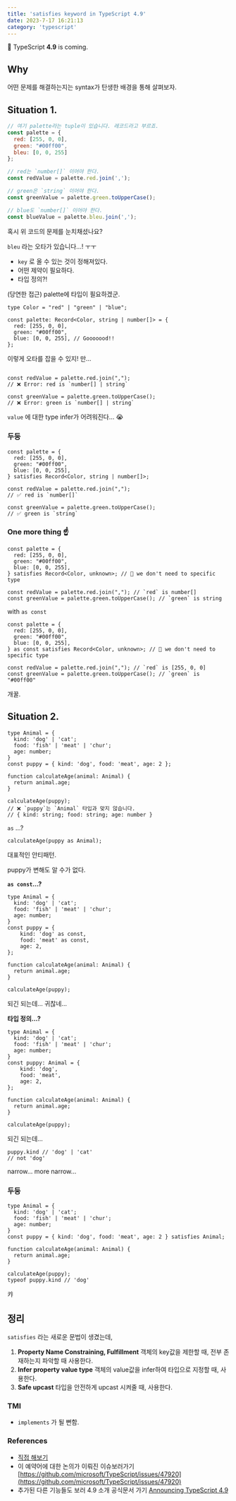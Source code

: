 ```yaml
---
title: 'satisfies keyword in TypeScript 4.9'
date: 2023-7-17 16:21:13
category: 'typescript'
---
```


👋 TypeScript **4.9** is coming.

## Why

어떤 문제를 해결하는지는 syntax가 탄생한 배경을 통해 살펴보자.

## Situation 1.

```jsx
// 여기 palette라는 tuple이 있습니다. 레코드라고 부르죠.
const palette = {
  red: [255, 0, 0],
  green: "#00ff00",
  bleu: [0, 0, 255]
};

// red는 `number[]` 이어야 한다.
const redValue = palette.red.join(',');

// green은 `string` 이어야 한다.
const greenValue = palette.green.toUpperCase();

// blue도 `number[]` 이어야 한다.
const blueValue = palette.bleu.join(',');
```

혹시 위 코드의 문제를 눈치채셨나요?

`bleu` 라는 오타가 있습니다…! ㅜㅜ
- `key` 로 올 수 있는 것이 정해져있다.
- 어떤 제약이 필요하다.
- 타입 정의?!

(당연한 접근) palette에 타입이 필요하겠군.

```tsx
type Color = "red" | "green" | "blue";

const palette: Record<Color, string | number[]> = {
  red: [255, 0, 0],
  green: "#00ff00",
  blue: [0, 0, 255], // Gooooood!!
};
```

이렇게 오타를 잡을 수 있지! 만…

```tsx

const redValue = palette.red.join(",");
// ❌ Error: red is `number[] | string`

const greenValue = palette.green.toUpperCase();
// ❌ Error: green is `number[] | string`

```

`value` 에 대한 type infer가 어려워진다… 😭

### 두둥

```tsx
const palette = {
  red: [255, 0, 0],
  green: "#00ff00",
  blue: [0, 0, 255],
} satisfies Record<Color, string | number[]>;

const redValue = palette.red.join(",");
// ✅ red is `number[]`

const greenValue = palette.green.toUpperCase();
// ✅ green is `string`
```

### One more thing ☝️

```tsx
const palette = {
  red: [255, 0, 0],
  green: "#00ff00",
  blue: [0, 0, 255],
} satisfies Record<Color, unknown>; // 🌝 we don't need to specific type

const redValue = palette.red.join(","); // `red` is number[]
const greenValue = palette.green.toUpperCase(); // `green` is string
```

with `as const`

```tsx
const palette = {
  red: [255, 0, 0],
  green: "#00ff00",
  blue: [0, 0, 255],
} as const satisfies Record<Color, unknown>; // 🌝 we don't need to specific type

const redValue = palette.red.join(","); // `red` is [255, 0, 0]
const greenValue = palette.green.toUpperCase(); // `green` is "#00ff00"
```

개꿀.

## Situation 2.

```tsx
type Animal = {
  kind: 'dog' | 'cat';
  food: 'fish' | 'meat' | 'chur';
  age: number;
}
const puppy = { kind: 'dog', food: 'meat', age: 2 };

function calculateAge(animal: Animal) {
  return animal.age;
}

calculateAge(puppy);
// ❌ `puppy`는 `Animal` 타입과 맞지 않습니다.
// { kind: string; food: string; age: number }
```

`as` …?

```tsx
calculateAge(puppy as Animal);
```

대표적인 안티패턴.

puppy가 변해도 알 수가 없다.

**`as const`…?**

```tsx
type Animal = {
  kind: 'dog' | 'cat';
  food: 'fish' | 'meat' | 'chur';
  age: number;
}
const puppy = {
	kind: 'dog' as const,
	food: 'meat' as const,
	age: 2,
};

function calculateAge(animal: Animal) {
  return animal.age;
}

calculateAge(puppy);
```

되긴 되는데… 귀찮네…

**타입 정의…?**

```tsx
type Animal = {
  kind: 'dog' | 'cat';
  food: 'fish' | 'meat' | 'chur';
  age: number;
}
const puppy: Animal = {
	kind: 'dog',
	food: 'meat',
	age: 2,
};

function calculateAge(animal: Animal) {
  return animal.age;
}

calculateAge(puppy);
```

되긴 되는데…

```tsx
puppy.kind // 'dog' | 'cat'
// not 'dog'
```

narrow… more narrow…

### 두둥

```tsx
type Animal = {
  kind: 'dog' | 'cat';
  food: 'fish' | 'meat' | 'chur';
  age: number;
}
const puppy = { kind: 'dog', food: 'meat', age: 2 } satisfies Animal;

function calculateAge(animal: Animal) {
  return animal.age;
}

calculateAge(puppy);
typeof puppy.kind // 'dog'
```

캬

## 정리

`satisfies` 라는 새로운 문법이 생겼는데,
1. ****Property Name Constraining, Fulfillment****
    객체의 key값을 제한할 때, 전부 존재하는지 파악할 때 사용한다.
2. **Infer property value type**
    객체의 value값을 infer하여 타입으로 지정할 때, 사용한다.
3. **Safe upcast**
    타입을 안전하게 upcast 시켜줄 때, 사용한다.

### TMI
- `implements` 가 될 뻔함.

### References
- [직접 해보기](https://www.typescriptlang.org/play?ts=5.0.0-dev.20221116#code/C4TwDgpgBAwg9gGzgJygXigImRAJpqAHywHMcIA7A4zAIwQFcJMBuAKDYGM4KBnYKGACGCCMGDQMAbzZQoOXAC4oAbQBMAVg0AaKAAZdegLrbZUMhErLMARjUBmTKbn0mylQf27NGk2wC+ULxCwACWvABmoRC8UABKENzIuAA88EjIugwUANYUcADuFAB87GwA9OXyeIApTVAABhQMALa0EMgqRvVQgC7jgC2jgD6jUIA6q4AnTQB0XDz81bgAaiJM6IIiYhLjCuMAVnChFAAUTpgAlGWV5uQUgALjDfzIeyTd-UNjk9x8AhaUC4ySK6LiCDjL4UcbAOAAVTAkGQMCEvAg+1OHHOrgggBHmhpNVrtTpPQYjCZTD5QNE-JYYYQA9Zo7a7A5HZEVKoAWjZnAYwDZLI4oEgUAAghRQs0RMsZHIcnslFAAOS4OAkWVEOWcEKy9hyCJwOAy2VRXgAC2VxFlzQg6pVss4hoYyA1ZiEJAgymxbWQ7H8xJmYAY0JA4qgUooeoVSt02t1yjNFuAst0TpdUDUUECwTCkWisSFIpEZV9-vGwdwbAi2U4YR4UDVCA5CBCEAFzv2QmFooQyhz7eOUAl1WAdooUFbuYQ40Tno4NbrDabiILYBApyAA)
- 이 예약어에 대한 논의가 이뤄진 이슈보러가기
    [https://github.com/microsoft/TypeScript/issues/47920](https://github.com/microsoft/TypeScript/issues/47920)
- 추가된 다른 기능들도 보러 4.9 소개 공식문서 가기
    [Announcing TypeScript 4.9](https://devblogs.microsoft.com/typescript/announcing-typescript-4-9/)
